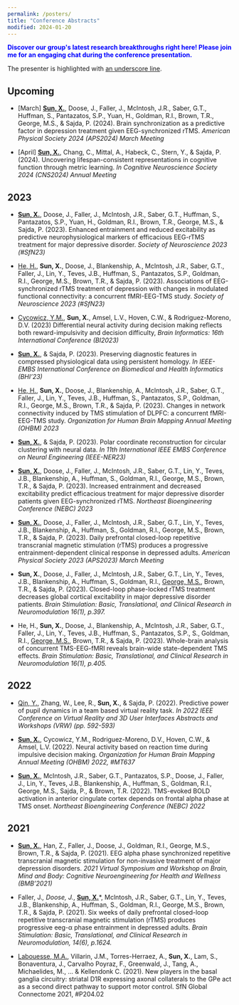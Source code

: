 ```yaml
---
permalink: /posters/
title: "Conference Abstracts"
modified: 2024-01-20
---
```

<b><span style="color: #0000FF;"> Discover our group's latest research breakthroughs right here! Please join me for an engaging chat during the conference presentation. </span></b>

The presenter is highlighted with <u>an underscore line</u>.

## Upcoming
* [March] <b><u>Sun, X.</u></b>, Doose, J., Faller, J., McIntosh, J.R., Saber, G.T., Huffman, S., Pantazatos, S.P., Yuan, H., Goldman, R.I., Brown, T.R., George, M.S., & Sajda, P. (2024). Brain synchronization as a predictive factor in depression treatment given EEG-synchronized rTMS. <i>American Physical Society 2024 (APS2024) March Meeting</i>

*	[April] <b><u>Sun, X.</u></b>, Chang, C., Mittal, A., Habeck, C., Stern, Y., & Sajda, P. (2024). Uncovering lifespan-consistent representations in cognitive function through metric learning. <i>In Cognitive Neuroscience Society 2024 (CNS2024) Annual Meeting</i>

## 2023
*	<b><u>Sun, X.</u></b>, Doose, J., Faller, J., McIntosh, J.R., Saber, G.T., Huffman, S., Pantazatos, S.P., Yuan, H., Goldman, R.I., Brown, T.R., George, M.S., & Sajda, P. (2023). Enhanced entrainment and reduced excitability as predictive neurophysiological markers of efficacious EEG-rTMS treatment for major depressive disorder. <i>Society of Neuroscience 2023 (#SfN23)</i>

*	<u>He, H.</u>, <b>Sun, X.</b>, Doose, J., Blankenship, A., Mclntosh, J.R., Saber, G.T., Faller, J., Lin, Y., Teves, J.B., Huffman, S., Pantazatos, S.P., Goldman, R.I., George, M.S., Brown, T.R., & Sajda, P. (2023). Associations of EEG-synchronized rTMS treatment of depression with changes in modulated functional connectivity: a concurrent fMRI-EEG-TMS study. <i>Society of Neuroscience 2023 (#SfN23)</i> 

* <u>Cycowicz, Y.M.</u>, <b>Sun, X.</b>, Amsel, L.V., Hoven, C.W., & Rodriguez-Moreno, D.V. (2023) Differential neural activity during decision making reflects both reward-impulsivity and decision difficulty, <i>Brain Informatics: 16th International Conference (BI2023)</i> 

*	<b><u>Sun, X.</u></b>, & Sajda, P. (2023). Preserving diagnostic features in compressed physiological data using persistent homology. <i>In IEEE-EMBS International Conference on Biomedical and Health Informatics (BHI’23) </i>

*	<u>He, H.</u>, <b>Sun, X.</b>, Doose, J., Blankenship, A., Mclntosh, J.R., Saber, G.T., Faller, J., Lin, Y., Teves, J.B., Huffman, S., Pantazatos, S.P., Goldman, R.I., George, M.S., Brown, T.R., & Sajda, P. (2023). Changes in network connectivity induced by TMS stimulation of DLPFC: a concurrent fMRI-EEG-TMS study. <i>Organization for Human Brain Mapping Annual Meeting (OHBM) 2023 </i>

*	<b><u>Sun, X.</u></b>, & Sajda, P. (2023). Polar coordinate reconstruction for circular clustering with neural data. <i>In 11th International IEEE EMBS Conference on Neural Engineering (IEEE-NER23) </i>

*	<b><u>Sun, X.</u></b>, Doose, J., Faller, J., McIntosh, J.R., Saber, G.T., Lin, Y., Teves, J.B., Blankenship, A., Huffman, S., Goldman, R.I., George, M.S., Brown, T.R., & Sajda, P. (2023). Increased entrainment and decreased excitability predict efficacious treatment for major depressive disorder patients given EEG-synchronized rTMS. <i>Northeast Bioengineering Conference (NEBC) 2023</i>
                          
*	<b><u>Sun, X.</u></b>, Doose, J., Faller, J., Mclntosh, J.R., Saber, G.T., Lin, Y., Teves, J.B., Blankenship, A., Huffman, S., Goldman, R.I., George, M.S., Brown, T.R., & Sajda, P. (2023). Daily prefrontal closed-loop repetitive transcranial magnetic stimulation (rTMS) produces a progressive entrainment-dependent clinical response in depressed adults. <i>American Physical Society 2023 (APS2023) March Meeting</i>

*	<b>Sun, X.</b>, Doose, J., Faller, J., Mclntosh, J.R., Saber, G.T., Lin, Y., Teves, J.B., Blankenship, A., Huffman, S., Goldman, R.I., <u>George, M.S.</u>, Brown, T.R., & Sajda, P. (2023). Closed-loop phase-locked rTMS treatment decreases global cortical excitability in major depressive disorder patients. <i>Brain Stimulation: Basic, Translational, and Clinical Research in Neuromodulation 16(1), p.397. </i>

*	He, H., <b>Sun, X.</b>, Doose, J., Blankenship, A., Mclntosh, J.R., Saber, G.T., Faller, J., Lin, Y., Teves, J.B., Huffman, S., Pantazatos, S.P., S., Goldman, R.I., <u>George, M.S.</u>, Brown, T.R., & Sajda, P. (2023). Whole-brain analysis of concurrent TMS-EEG-fMRI reveals brain-wide state-dependent TMS effects. <i>Brain Stimulation: Basic, Translational, and Clinical Research in Neuromodulation 16(1), p.405.</i>

## 2022
*	<u>Qin, Y.</u>, Zhang, W., Lee, R., <b>Sun, X.</b>, & Sajda, P. (2022). Predictive power of pupil dynamics in a team based virtual reality task. <i>In 2022 IEEE Conference on Virtual Reality and 3D User Interfaces Abstracts and Workshops (VRW) (pp. 592-593) </i>

*	<b><u>Sun, X.</u></b>, Cycowicz, Y.M., Rodriguez-Moreno, D.V., Hoven, C.W., & Amsel, L.V. (2022). Neural activity based on reaction time during impulsive decision making. <i>Organization for Human Brain Mapping Annual Meeting (OHBM) 2022, #MT637 </i>

*	<b><u>Sun, X.</u></b>, McIntosh, J.R., Saber, G.T., Pantazatos, S.P., Doose, J., Faller, J., Lin, Y., Teves, J.B., Blankenship, A., Huffman, S., Goldman, R.I., George, M.S., Sajda, P., & Brown, T.R. (2022). TMS-evoked BOLD activation in anterior cingulate cortex depends on frontal alpha phase at TMS onset. <i>Northeast Bioengineering Conference (NEBC) 2022</i>

## 2021
*	<b><u>Sun, X.</u></b>, Han, Z., Faller, J., Doose, J., Goldman, R.I., George, M.S., Brown, T.R., & Sajda, P. (2021). EEG alpha phase synchronized repetitive transcranial magnetic stimulation for non-invasive treatment of major depression disorders. <i>2021 Virtual Symposium and Workshop on Brain, Mind and Body: Cognitive Neuroengineering for Health and Wellness (BMB’2021) </i>

*	Faller, J.*, Doose, J.*, <b><u>Sun, X.</u></b>*, Mclntosh, J.R., Saber, G.T., Lin, Y., Teves, J.B., Blankenship, A., Huffman, S., Goldman, R.I., George, M.S., Brown, T.R., & Sajda, P. (2021). Six weeks of daily prefrontal closed-loop repetitive transcranial magnetic stimulation (rTMS) produces progressive eeg-α phase entrainment in depressed adults. <i>Brain Stimulation: Basic, Translational, and Clinical Research in Neuromodulation, 14(6), p.1624.</i>

*	<u>Labouesse, M.A.</u>, Villarin, J.M., Torres-Herraez, A., <b>Sun, X.</b>, Lam, S., Bonaventura, J., Carvalho Poyraz, F., Greenwald, J., Tang, A., Michaelides, M., … & Kellendonk C. (2021). New players in the basal ganglia circuitry: striatal D1R expressing axonal collaterals to the GPe act as a second direct pathway to support motor control. SfN Global Connectome 2021, #P204.02





